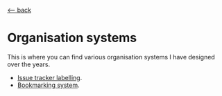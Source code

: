<title>Organisation systems</title>

[\<-- back](../)

# Organisation systems

This is where you can find various organisation systems I have designed over
the years.

- [Issue tracker labelling](issues).
- [Bookmarking system](bookmarks).
